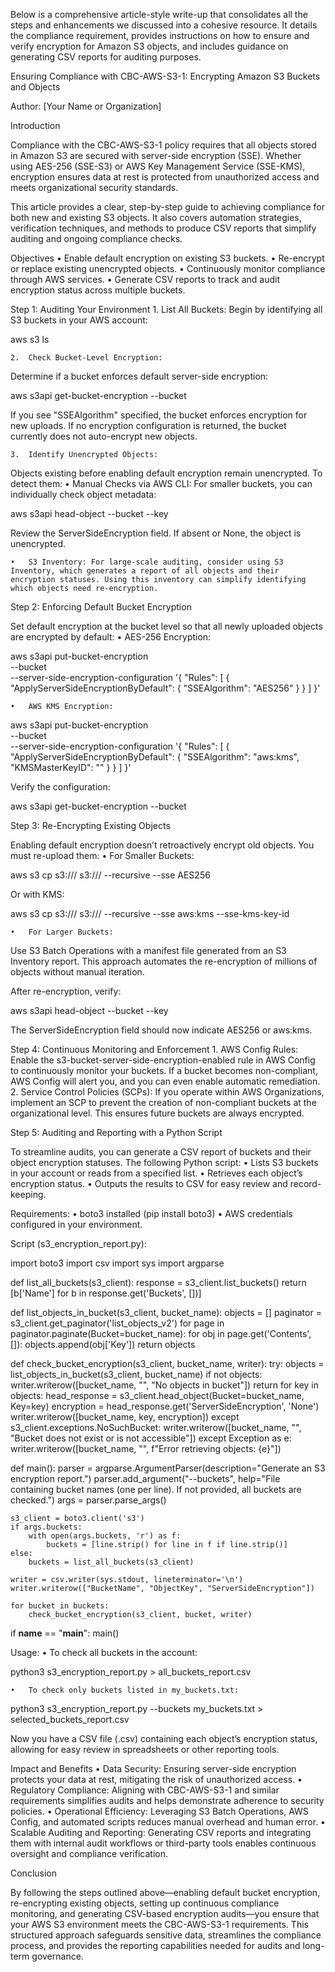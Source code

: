 Below is a comprehensive article-style write-up that consolidates all the steps and enhancements we discussed into a cohesive resource. It details the compliance requirement, provides instructions on how to ensure and verify encryption for Amazon S3 objects, and includes guidance on generating CSV reports for auditing purposes.

Ensuring Compliance with CBC-AWS-S3-1: Encrypting Amazon S3 Buckets and Objects

Author: [Your Name or Organization]

Introduction

Compliance with the CBC-AWS-S3-1 policy requires that all objects stored in Amazon S3 are secured with server-side encryption (SSE). Whether using AES-256 (SSE-S3) or AWS Key Management Service (SSE-KMS), encryption ensures data at rest is protected from unauthorized access and meets organizational security standards.

This article provides a clear, step-by-step guide to achieving compliance for both new and existing S3 objects. It also covers automation strategies, verification techniques, and methods to produce CSV reports that simplify auditing and ongoing compliance checks.

Objectives
	•	Enable default encryption on existing S3 buckets.
	•	Re-encrypt or replace existing unencrypted objects.
	•	Continuously monitor compliance through AWS services.
	•	Generate CSV reports to track and audit encryption status across multiple buckets.

Step 1: Auditing Your Environment
	1.	List All Buckets:
Begin by identifying all S3 buckets in your AWS account:

aws s3 ls


	2.	Check Bucket-Level Encryption:
Determine if a bucket enforces default server-side encryption:

aws s3api get-bucket-encryption --bucket <bucket-name>

If you see "SSEAlgorithm" specified, the bucket enforces encryption for new uploads. If no encryption configuration is returned, the bucket currently does not auto-encrypt new objects.

	3.	Identify Unencrypted Objects:
Objects existing before enabling default encryption remain unencrypted. To detect them:
	•	Manual Checks via AWS CLI: For smaller buckets, you can individually check object metadata:

aws s3api head-object --bucket <bucket-name> --key <object-key>

Review the ServerSideEncryption field. If absent or None, the object is unencrypted.

	•	S3 Inventory: For large-scale auditing, consider using S3 Inventory, which generates a report of all objects and their encryption statuses. Using this inventory can simplify identifying which objects need re-encryption.

Step 2: Enforcing Default Bucket Encryption

Set default encryption at the bucket level so that all newly uploaded objects are encrypted by default:
	•	AES-256 Encryption:

aws s3api put-bucket-encryption \
  --bucket <bucket-name> \
  --server-side-encryption-configuration '{
    "Rules": [
      {
        "ApplyServerSideEncryptionByDefault": {
          "SSEAlgorithm": "AES256"
        }
      }
    ]
  }'


	•	AWS KMS Encryption:

aws s3api put-bucket-encryption \
  --bucket <bucket-name> \
  --server-side-encryption-configuration '{
    "Rules": [
      {
        "ApplyServerSideEncryptionByDefault": {
          "SSEAlgorithm": "aws:kms",
          "KMSMasterKeyID": "<kms-key-id>"
        }
      }
    ]
  }'



Verify the configuration:

aws s3api get-bucket-encryption --bucket <bucket-name>

Step 3: Re-Encrypting Existing Objects

Enabling default encryption doesn’t retroactively encrypt old objects. You must re-upload them:
	•	For Smaller Buckets:

aws s3 cp s3://<bucket-name>/ s3://<bucket-name>/ --recursive --sse AES256

Or with KMS:

aws s3 cp s3://<bucket-name>/ s3://<bucket-name>/ --recursive --sse aws:kms --sse-kms-key-id <kms-key-id>


	•	For Larger Buckets:
Use S3 Batch Operations with a manifest file generated from an S3 Inventory report. This approach automates the re-encryption of millions of objects without manual iteration.

After re-encryption, verify:

aws s3api head-object --bucket <bucket-name> --key <object-key>

The ServerSideEncryption field should now indicate AES256 or aws:kms.

Step 4: Continuous Monitoring and Enforcement
	1.	AWS Config Rules:
Enable the s3-bucket-server-side-encryption-enabled rule in AWS Config to continuously monitor your buckets. If a bucket becomes non-compliant, AWS Config will alert you, and you can even enable automatic remediation.
	2.	Service Control Policies (SCPs):
If you operate within AWS Organizations, implement an SCP to prevent the creation of non-compliant buckets at the organizational level. This ensures future buckets are always encrypted.

Step 5: Auditing and Reporting with a Python Script

To streamline audits, you can generate a CSV report of buckets and their object encryption statuses. The following Python script:
	•	Lists S3 buckets in your account or reads from a specified list.
	•	Retrieves each object’s encryption status.
	•	Outputs the results to CSV for easy review and record-keeping.

Requirements:
	•	boto3 installed (pip install boto3)
	•	AWS credentials configured in your environment.

Script (s3_encryption_report.py):

import boto3
import csv
import sys
import argparse

def list_all_buckets(s3_client):
    response = s3_client.list_buckets()
    return [b['Name'] for b in response.get('Buckets', [])]

def list_objects_in_bucket(s3_client, bucket_name):
    objects = []
    paginator = s3_client.get_paginator('list_objects_v2')
    for page in paginator.paginate(Bucket=bucket_name):
        for obj in page.get('Contents', []):
            objects.append(obj['Key'])
    return objects

def check_bucket_encryption(s3_client, bucket_name, writer):
    try:
        objects = list_objects_in_bucket(s3_client, bucket_name)
        if not objects:
            writer.writerow([bucket_name, "", "No objects in bucket"])
            return
        for key in objects:
            head_response = s3_client.head_object(Bucket=bucket_name, Key=key)
            encryption = head_response.get('ServerSideEncryption', 'None')
            writer.writerow([bucket_name, key, encryption])
    except s3_client.exceptions.NoSuchBucket:
        writer.writerow([bucket_name, "", "Bucket does not exist or is not accessible"])
    except Exception as e:
        writer.writerow([bucket_name, "", f"Error retrieving objects: {e}"])

def main():
    parser = argparse.ArgumentParser(description="Generate an S3 encryption report.")
    parser.add_argument("--buckets", help="File containing bucket names (one per line). If not provided, all buckets are checked.")
    args = parser.parse_args()

    s3_client = boto3.client('s3')
    if args.buckets:
        with open(args.buckets, 'r') as f:
            buckets = [line.strip() for line in f if line.strip()]
    else:
        buckets = list_all_buckets(s3_client)

    writer = csv.writer(sys.stdout, lineterminator='\n')
    writer.writerow(["BucketName", "ObjectKey", "ServerSideEncryption"])

    for bucket in buckets:
        check_bucket_encryption(s3_client, bucket, writer)

if __name__ == "__main__":
    main()

Usage:
	•	To check all buckets in the account:

python3 s3_encryption_report.py > all_buckets_report.csv


	•	To check only buckets listed in my_buckets.txt:

python3 s3_encryption_report.py --buckets my_buckets.txt > selected_buckets_report.csv



Now you have a CSV file (.csv) containing each object’s encryption status, allowing for easy review in spreadsheets or other reporting tools.

Impact and Benefits
	•	Data Security:
Ensuring server-side encryption protects your data at rest, mitigating the risk of unauthorized access.
	•	Regulatory Compliance:
Aligning with CBC-AWS-S3-1 and similar requirements simplifies audits and helps demonstrate adherence to security policies.
	•	Operational Efficiency:
Leveraging S3 Batch Operations, AWS Config, and automated scripts reduces manual overhead and human error.
	•	Scalable Auditing and Reporting:
Generating CSV reports and integrating them with internal audit workflows or third-party tools enables continuous oversight and compliance verification.

Conclusion

By following the steps outlined above—enabling default bucket encryption, re-encrypting existing objects, setting up continuous compliance monitoring, and generating CSV-based encryption audits—you ensure that your AWS S3 environment meets the CBC-AWS-S3-1 requirements. This structured approach safeguards sensitive data, streamlines the compliance process, and provides the reporting capabilities needed for audits and long-term governance.